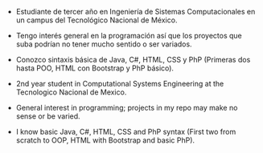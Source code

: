 - Estudiante de tercer año en Ingeniería de Sistemas Computacionales en un campus del Tecnológico Nacional de México.
- Tengo interés general en la programación así que los proyectos que suba podrían no tener mucho sentido o ser variados.
- Conozco sintaxis básica de Java, C#, HTML, CSS y PhP (Primeras dos hasta POO, HTML con Bootstrap y PhP básico).

- 2nd year student in Computational Systems Engineering at the Tecnologico Nacional de Mexico.
- General interest in programming; projects in my repo may make no sense or be varied.
- I know basic Java, C#, HTML, CSS and PhP syntax (First two from scratch to OOP, HTML with Bootstrap and basic PhP).
